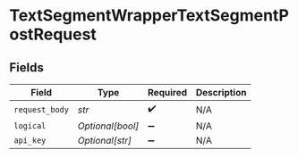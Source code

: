 # TextSegmentWrapperTextSegmentPostRequest


## Fields

| Field              | Type               | Required           | Description        |
| ------------------ | ------------------ | ------------------ | ------------------ |
| `request_body`     | *str*              | :heavy_check_mark: | N/A                |
| `logical`          | *Optional[bool]*   | :heavy_minus_sign: | N/A                |
| `api_key`          | *Optional[str]*    | :heavy_minus_sign: | N/A                |